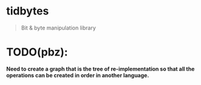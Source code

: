 # tidbytes

> Bit & byte manipulation library

# TODO(pbz):

**Need to create a graph that is the tree of re-implementation so that all the
operations can be created in order in another language.**
